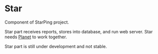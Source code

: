 # Star
Component of StarPing project.

Star part receives reports, stores into database, and run web server. Star needs [Planet](https://github.com/tongyuantongyu/StarPing-Planet) to work together.

Star part is still under development and not stable.